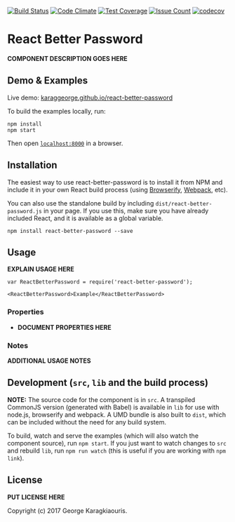 [![Build Status](https://travis-ci.org/karaggeorge/react-better-password.svg?branch=master)](https://travis-ci.org/karaggeorge/react-better-password)
[![Code Climate](https://codeclimate.com/github/karaggeorge/react-better-password/badges/gpa.svg)](https://codeclimate.com/github/karaggeorge/react-better-password)
[![Test Coverage](https://codeclimate.com/github/karaggeorge/react-better-password/badges/coverage.svg)](https://codeclimate.com/github/karaggeorge/react-better-password/coverage)
[![Issue Count](https://codeclimate.com/github/karaggeorge/react-better-password/badges/issue_count.svg)](https://codeclimate.com/github/karaggeorge/react-better-password)
[![codecov](https://codecov.io/gh/karaggeorge/react-better-password/branch/master/graph/badge.svg)](https://codecov.io/gh/karaggeorge/react-better-password)

# React Better Password

__COMPONENT DESCRIPTION GOES HERE__


## Demo & Examples

Live demo: [karaggeorge.github.io/react-better-password](http://karaggeorge.github.io/react-better-password/)

To build the examples locally, run:

```
npm install
npm start
```

Then open [`localhost:8000`](http://localhost:8000) in a browser.


## Installation

The easiest way to use react-better-password is to install it from NPM and include it in your own React build process (using [Browserify](http://browserify.org), [Webpack](http://webpack.github.io/), etc).

You can also use the standalone build by including `dist/react-better-password.js` in your page. If you use this, make sure you have already included React, and it is available as a global variable.

```
npm install react-better-password --save
```


## Usage

__EXPLAIN USAGE HERE__

```
var ReactBetterPassword = require('react-better-password');

<ReactBetterPassword>Example</ReactBetterPassword>
```

### Properties

* __DOCUMENT PROPERTIES HERE__

### Notes

__ADDITIONAL USAGE NOTES__


## Development (`src`, `lib` and the build process)

**NOTE:** The source code for the component is in `src`. A transpiled CommonJS version (generated with Babel) is available in `lib` for use with node.js, browserify and webpack. A UMD bundle is also built to `dist`, which can be included without the need for any build system.

To build, watch and serve the examples (which will also watch the component source), run `npm start`. If you just want to watch changes to `src` and rebuild `lib`, run `npm run watch` (this is useful if you are working with `npm link`).

## License

__PUT LICENSE HERE__

Copyright (c) 2017 George Karagkiaouris.
